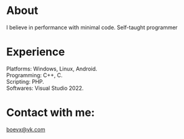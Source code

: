 # About  
I believe in performance with minimal code. Self-taught programmer  
# Experience  
Platforms: Windows, Linux, Android.  
Programming: C++, C.  
Scripting: PHP.  
Softwares: Visual Studio 2022.  
# Contact with me:  
boevx@vk.com
